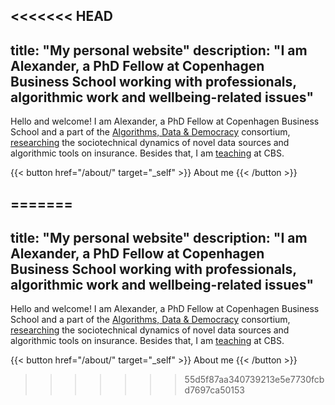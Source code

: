 <<<<<<< HEAD
---
title: "My personal website"
description: "I am Alexander, a PhD Fellow at Copenhagen Business School working with professionals, algorithmic work and wellbeing-related issues"
---

Hello and welcome! I am Alexander, a PhD Fellow at Copenhagen Business School and a part of the [Algorithms, Data & Democracy](https://algoritmer.org/) consortium, [researching](/research/) the sociotechnical dynamics of novel data sources and algorithmic tools on insurance. Besides that, I am [teaching](/teaching/) at CBS. 


{{< button href="/about/" target="_self" >}} About me {{< /button >}}


=======
---
title: "My personal website"
description: "I am Alexander, a PhD Fellow at Copenhagen Business School working with professionals, algorithmic work and wellbeing-related issues"
---

Hello and welcome! I am Alexander, a PhD Fellow at Copenhagen Business School and a part of the [Algorithms, Data & Democracy](https://algoritmer.org/) consortium, [researching](/research/) the sociotechnical dynamics of novel data sources and algorithmic tools on insurance. Besides that, I am [teaching](/teaching/) at CBS. 


{{< button href="/about/" target="_self" >}} About me {{< /button >}}


>>>>>>> 55d5f87aa340739213e5e7730fcbd7697ca50153
